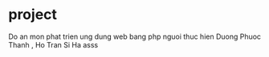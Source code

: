 project
=======
Do an mon phat trien ung dung web bang php nguoi thuc hien Duong Phuoc Thanh , Ho Tran Si Ha asss

